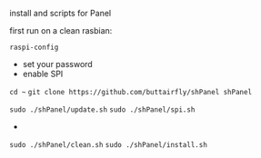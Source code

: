 install and scripts for Panel

first run on a clean rasbian:


`raspi-config`
*  set your password
*  enable SPI


`cd ~`
`git clone https://github.com/buttairfly/shPanel shPanel`

`sudo ./shPanel/update.sh`
`sudo ./shPanel/spi.sh`
*  <reboot>

`sudo ./shPanel/clean.sh`
`sudo ./shPanel/install.sh`
